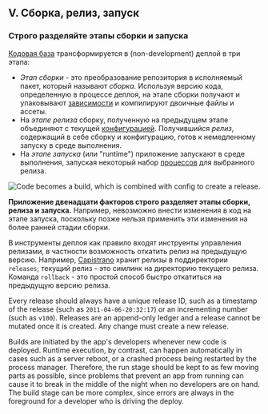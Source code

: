 ## V. Сборка, релиз, запуск
### Строго разделяйте этапы сборки и запуска

[Кодовая база](/codebase) трансформируется в (non-development) деплой в три этапа:

* *Этап сборки* - это преобразование репозитория в исполняемый пакет, который называют *сборка*.
Используя версию кода, определенную в процессе деплоя, на этапе сборки получают и упаковывают
[зависимости](/dependencies) и компилируют двоичные файлы и ассеты.
* На *этапе релиза* сборку, полученную на предыдущем этапе объединяют с текущей [конфигурацией](/config).
Получившийся *релиз*, содержащий в себе сборку и конфигурацию, готов к немедленному запуску в
среде выполнения.
* На *этапе запуска* (или "runtime") приложение запускают в среде выполнения, запуская некоторый
набор [процессов](/processes) для выбранного релиза.

![Code becomes a build, which is combined with config to create a release.](/images/release.png)

**Приложение двенадцати факторов строго разделяет этапы сборки, релиза и запуска.** Например, невозможно внести
изменения в код на этапе запуска, поскольку позже нельзя применить эти изменения на более ранней стадии сборки.

В инструменты деплоя как правило входят инструенты управления релизами, в частности возможность откатить
релиз на предыдущую версию. Например, [Capistrano](https://github.com/capistrano/capistrano/wiki)
хранит релизы в поддиректории `releases`; текущий релиз - это симлинк на директорию текущего релиза.
Команда `rollback` - это простой способ быстро откатиться на предыдущую версию релиза.

Every release should always have a unique release ID, such as a timestamp of the release (such as `2011-04-06-20:32:17`) or an incrementing number (such as `v100`).  Releases are an append-only ledger and a release cannot be mutated once it is created.  Any change must create a new release.

Builds are initiated by the app's developers whenever new code is deployed.  Runtime execution, by contrast, can happen automatically in cases such as a server reboot, or a crashed process being restarted by the process manager.  Therefore, the run stage should be kept to as few moving parts as possible, since problems that prevent an app from running can cause it to break in the middle of the night when no developers are on hand.  The build stage can be more complex, since errors are always in the foreground for a developer who is driving the deploy.

